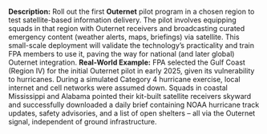 **Description:** Roll out the first **Outernet** pilot program in a chosen region to test satellite-based information delivery. The pilot involves equipping squads in that region with Outernet receivers and broadcasting curated emergency content (weather alerts, maps, briefings) via satellite. This small-scale deployment will validate the technology’s practicality and train FPA members to use it, paving the way for national (and later global) Outernet integration.
**Real-World Example:** FPA selected the Gulf Coast (Region IV) for the initial Outernet pilot in early 2025, given its vulnerability to hurricanes. During a simulated Category 4 hurricane exercise, local internet and cell networks were assumed down. Squads in coastal Mississippi and Alabama pointed their kit-built satellite receivers skyward and successfully downloaded a daily brief containing NOAA hurricane track updates, safety advisories, and a list of open shelters – all via the Outernet signal, independent of ground infrastructure.